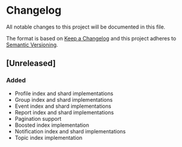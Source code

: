 # Changelog

All notable changes to this project will be documented in this file.

The format is based on [Keep a Changelog](https://keepachangelog.com/en/1.0.0/)
and this project adheres to [Semantic Versioning](https://semver.org/spec/v2.0.0.html).

## [Unreleased]

### Added

- Profile index and shard implementations
- Group index and shard implementations
- Event index and shard implementations
- Report index and shard implementations
- Pagination support
- Boosted index implementation
- Notification index and shard implementations
- Topic index implementation
